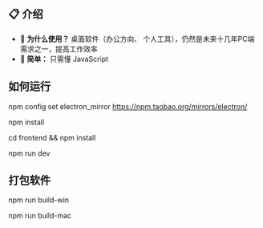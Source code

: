 
## 📋 介绍

- 🍩 **为什么使用？** 桌面软件（办公方向、 个人工具），仍然是未来十几年PC端需求之一，提高工作效率
- 🍉 **简单：** 只需懂 JavaScript


## 如何运行

<!-- 国内镜像源 -->
npm config set electron_mirror https://npm.taobao.org/mirrors/electron/

npm install

cd frontend && npm install

npm run dev


## 打包软件

<!-- 打包win 64位 -->
npm run build-win

<!-- 打包 mac -->
npm run build-mac

